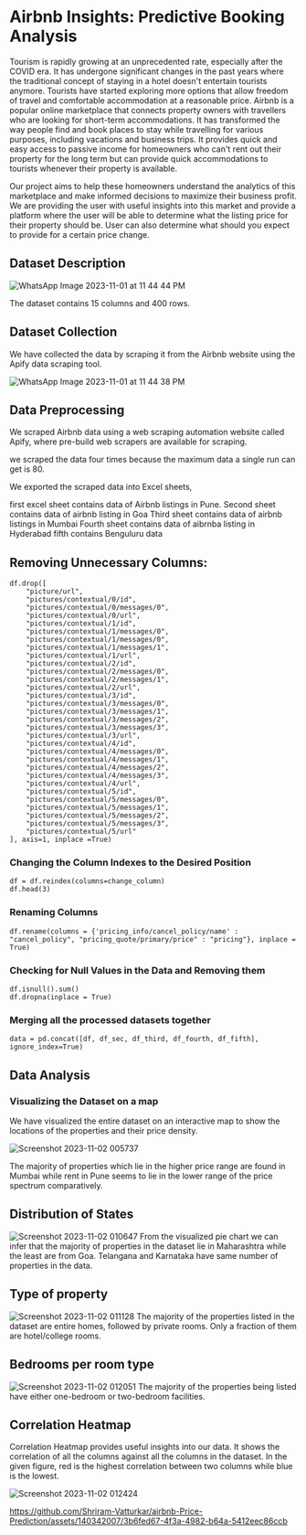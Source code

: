 # Airbnb Insights: Predictive Booking Analysis  
Tourism is rapidly growing at an unprecedented rate, especially after the COVID era. It has undergone significant changes in the past years where the traditional concept of staying in a hotel doesn't entertain tourists anymore. Tourists have started exploring more options that allow freedom of travel and comfortable accommodation at a reasonable price. Airbnb is a popular online marketplace that connects property owners with travellers who are looking for short-term accommodations. It has transformed the way people find and book places to stay while travelling for various purposes, including vacations and business trips. It provides quick and easy access to passive income for homeowners who can't rent out their property for the long term but can provide quick accommodations to tourists whenever their property is available. 

Our project aims to help these homeowners understand the analytics of this marketplace and make informed decisions to maximize their business profit. We are providing the user with useful insights into this market and provide a platform where the user will be able to determine what the listing price for their property should be. User can also determine what should you expect to provide for a certain price change.

## Dataset Description

![WhatsApp Image 2023-11-01 at 11 44 44 PM](https://github.com/Shriram-Vatturkar/airbnb-Price-Prediction/assets/140342007/3202122f-a8d3-4823-8d41-ba3492d918fa)


The dataset contains 15 columns and 400 rows.

## Dataset Collection 
We have collected the data by scraping it from the Airbnb website using the Apify data scraping tool.

![WhatsApp Image 2023-11-01 at 11 44 38 PM](https://github.com/Shriram-Vatturkar/airbnb-Price-Prediction/assets/140342007/d5cb2b57-c980-42af-b4ac-6fedb1be60dd)

## Data Preprocessing 
We scraped Airbnb data using a web scraping automation website called Apify, where pre-build web scrapers are available for scraping.

we scraped the data four times because the maximum data a single run can get is 80.

We exported the scraped data into Excel sheets,

first excel sheet contains data of Airbnb listings in Pune.
Second sheet contains data of airbnb listing in Goa
Third sheet contains data of airbnb listings in Mumbai
Fourth sheet contains data of aibrnba listing in Hyderabad
fifth contains Benguluru data


## Removing Unnecessary Columns: 
```
df.drop([
    "picture/url",
    "pictures/contextual/0/id",
    "pictures/contextual/0/messages/0",
    "pictures/contextual/0/url",
    "pictures/contextual/1/id",
    "pictures/contextual/1/messages/0",
    "pictures/contextual/1/messages/0",
    "pictures/contextual/1/messages/1",
    "pictures/contextual/1/url",
    "pictures/contextual/2/id",
    "pictures/contextual/2/messages/0",
    "pictures/contextual/2/messages/1",
    "pictures/contextual/2/url",
    "pictures/contextual/3/id",
    "pictures/contextual/3/messages/0",
    "pictures/contextual/3/messages/1",
    "pictures/contextual/3/messages/2",
    "pictures/contextual/3/messages/3",
    "pictures/contextual/3/url",
    "pictures/contextual/4/id",
    "pictures/contextual/4/messages/0",
    "pictures/contextual/4/messages/1",
    "pictures/contextual/4/messages/2",
    "pictures/contextual/4/messages/3",
    "pictures/contextual/4/url",
    "pictures/contextual/5/id",
    "pictures/contextual/5/messages/0",
    "pictures/contextual/5/messages/1",
    "pictures/contextual/5/messages/2",
    "pictures/contextual/5/messages/3",
    "pictures/contextual/5/url"
], axis=1, inplace =True)

```

### Changing the Column Indexes to the Desired Position
```
df = df.reindex(columns=change_column)
df.head(3)
```

### Renaming Columns
```
df.rename(columns = {'pricing_info/cancel_policy/name' : "cancel_policy", "pricing_quote/primary/price" : "pricing"}, inplace = True)
```
### Checking for Null Values in the Data and Removing them
```
df.isnull().sum()
df.dropna(inplace = True)
```
### Merging all the processed datasets together
```
data = pd.concat([df, df_sec, df_third, df_fourth, df_fifth], ignore_index=True)
```

## Data Analysis

### Visualizing the Dataset on a map 

We have visualized the entire dataset on an interactive map to show the locations of the properties and their price density.

![Screenshot 2023-11-02 005737](https://github.com/Shriram-Vatturkar/airbnb-Price-Prediction/assets/140342007/50838cb3-a2cc-427d-9ba5-c5073eae12bc)

The majority of properties which lie in the higher price range are found in Mumbai while rent in Pune seems to lie in the lower range of the price spectrum comparatively.

## Distribution of States
![Screenshot 2023-11-02 010647](https://github.com/Shriram-Vatturkar/airbnb-Price-Prediction/assets/140342007/eefd55f0-85f9-4240-ba5d-1c9be45bd700)
From the visualized pie chart we can infer that the majority of properties in the dataset lie in Maharashtra while the least are from Goa.
Telangana and Karnataka have same number of properties in the data.

## Type of property
![Screenshot 2023-11-02 011128](https://github.com/Shriram-Vatturkar/airbnb-Price-Prediction/assets/140342007/e8304edc-bfc2-43fd-abe9-9fa9db8cc4d2)
The majority of the properties listed in the dataset are entire homes, followed by private rooms. Only a fraction of them are hotel/college rooms.

## Bedrooms per room type
![Screenshot 2023-11-02 012051](https://github.com/Shriram-Vatturkar/airbnb-Price-Prediction/assets/140342007/a4c4641e-8039-4bf6-8126-58b131c93497)
The majority of the properties being listed have either one-bedroom or two-bedroom facilities. 

## Correlation Heatmap
Correlation Heatmap provides useful insights into our data. It shows the correlation of all the columns against all the columns in the dataset.
In the given figure, red is the highest correlation between two columns while blue is the lowest.

![Screenshot 2023-11-02 012424](https://github.com/Shriram-Vatturkar/airbnb-Price-Prediction/assets/140342007/6fe9d32e-7a88-472b-82fb-c957608cea6d)





https://github.com/Shriram-Vatturkar/airbnb-Price-Prediction/assets/140342007/3b6fed67-4f3a-4982-b64a-5412eec86ccb






